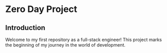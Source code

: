 # Zero Day Project

## Introduction
Welcome to my first repository as a full-stack engineer! This project marks the beginning of my journey in the world of development.
